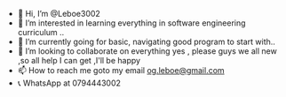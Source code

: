 - 👋 Hi, I’m @Leboe3002
- 👀 I’m interested in learning everything in software engineering curriculum ..
- 🌱 I’m currently going for basic, navigating good program to start with..
- 💞️ I’m looking to collaborate on everything yes , please guys we all new ,so all help I can get ,I'll be happy 
- 📫 How to reach me goto my email og.leboe@gmail.com
- 📞 WhatsApp at 0794443002

<!---
Leboe3002/Leboe3002 is a ✨ special ✨ repository because its `README.md` (this file) appears on your GitHub profile.
You can click the Preview link to take a look at your changes.
--->
